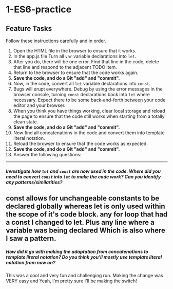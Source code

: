 # 1-ES6-practice

## Feature Tasks

Follow these instructions carefully and in order.

1. Open the HTML file in the browser to ensure that it works.
2. In the app.js file Turn all `var` variable declarations into `let`.
3. After you do, there will be one error. Find that line in the code, delete that line and respond to the adjacent TODO item.
4. Return to the browser to ensure that the code works again.
5. **Save the code, and do a Git "add" and "commit".**
6. Now, in the code, convert all `let` variable declarations into `const`.
7. Bugs will erupt everywhere. Debug by using the error messages in the browser console, turning `const` declarations back into `let` where necessary. Expect there to be some back-and-forth between your code editor and your browser.
8. When you think you have things working, clear local storage and reload the page to ensure that the code still works when starting from a totally clean state.
9. **Save the code, and do a Git "add" and "commit".**
10. Now find all concatenations in the code and convert them into template literal notation.
11. Reload the browser to ensure that the code works as expected.
12. **Save the code, and do a Git "add" and "commit".**
13. Answer the following questions:

---

##### Investigate how `let` and `const` are now used in the code. Where did you need to convert `const` into `let` to make the code work? Can you identify any patterns/similarities?
const allows for unchangeable constants to be declared globally whereas let is only used within the scope of it's code block.
any for loop that had a const I changed to let. Plus any line where a variable was being declared Which is also where I saw a pattern.
---

##### How did it go with making the adaptation from concatenations to template literal notation? Do you think you'll mostly use template literal notation from now on?

This was a cool and very fun and challenging run. Making the change was VERY easy and Yeah, I'm pretty sure I'll be making the switch!
